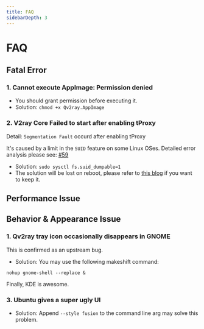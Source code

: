 ```yaml
---
title: FAQ
sidebarDepth: 3
---
```


# FAQ

## Fatal Error

### 1. Cannot execute AppImage: Permission denied

- You should grant permission before executing it.
- Solution: `chmod +x Qv2ray.AppImage`

### 2. V2ray Core Failed to start after enabling tProxy

Detail: `Segmentation Fault` occurd after enabling tProxy

It's caused by a limit in the `SUID` feature on some Linux OSes. Detailed error analysis please see: [#59](https://github.com/Qv2ray/Qv2ray/issues/59)

- Solution: `sudo sysctl fs.suid_dumpable=1`
- The solution will be lost on reboot, please refer to [this blog](http://ssdxiao.github.io/linux/2017/03/20/Sysctl-not-applay-on-boot.html) if you want to keep it.

## Performance Issue

## Behavior & Appearance Issue

### 1. Qv2ray tray icon occasionally disappears in GNOME

This is confirmed as an upstream bug.

- Solution: You may use the following makeshift command:

```shell
nohup gnome-shell --replace &
```

Finally, KDE is awesome.

### 3. Ubuntu gives a super ugly UI

- Solution: Append `--style fusion` to the command line arg may solve this problem.
